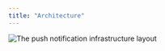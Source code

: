 ```yaml
---
title: "Architecture"
---
```


![The push notification infrastructure layout](assets/PushNotificationLayout.png)
